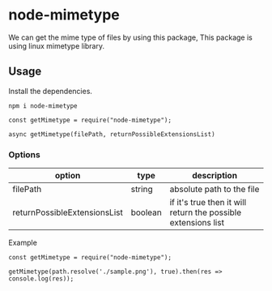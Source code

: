 # node-mimetype

We can get the mime type of files by using this package, This package is using linux mimetype library.

## Usage


Install the dependencies.

```
npm i node-mimetype

const getMimetype = require("node-mimetype");

async getMimetype(filePath, returnPossibleExtensionsList)

```
### Options

| option | type | description|
|--|--|--|
| filePath | string | absolute path to the file|
| returnPossibleExtensionsList | boolean | if it's true then it will return the possible extensions list|


Example

```
const getMimetype = require("node-mimetype");

getMimetype(path.resolve('./sample.png'), true).then(res => console.log(res));

```
